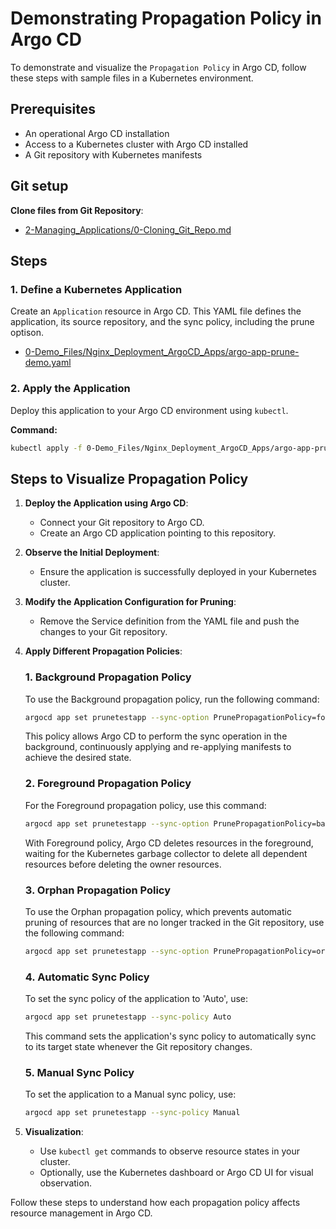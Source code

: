 
# Demonstrating Propagation Policy in Argo CD

To demonstrate and visualize the `Propagation Policy` in Argo CD, follow these steps with sample files in a Kubernetes environment.

## Prerequisites
- An operational Argo CD installation
- Access to a Kubernetes cluster with Argo CD installed
- A Git repository with Kubernetes manifests

## Git setup
**Clone files from Git Repository**:
   - [2-Managing_Applications/0-Cloning_Git_Repo.md](https://github.com/SMACAcademy/ArgoCD-Complete-Master-Course/blob/main/2-Managing_Applications/0-Cloning_Git_Repo.md)

## Steps

### 1. Define a Kubernetes Application
Create an `Application` resource in Argo CD. This YAML file defines the application, its source repository, and the sync policy, including the prune optison.

- [0-Demo_Files/Nginx_Deployment_ArgoCD_Apps/argo-app-prune-demo.yaml](https://github.com/SMACAcademy/ArgoCD-Complete-Master-Course/blob/main/0-Demo_Files/Nginx_Deployment_ArgoCD_Apps/argo-app-prune-demo.yaml)

### 2. Apply the Application
Deploy this application to your Argo CD environment using `kubectl`.

**Command:**
```bash
kubectl apply -f 0-Demo_Files/Nginx_Deployment_ArgoCD_Apps/argo-app-prune-demo.yaml
```

## Steps to Visualize Propagation Policy

1. **Deploy the Application using Argo CD**:
   - Connect your Git repository to Argo CD.
   - Create an Argo CD application pointing to this repository.

2. **Observe the Initial Deployment**:
   - Ensure the application is successfully deployed in your Kubernetes cluster.

3. **Modify the Application Configuration for Pruning**:
   - Remove the Service definition from the YAML file and push the changes to your Git repository.

4. **Apply Different Propagation Policies**:


    ### 1. Background Propagation Policy
    To use the Background propagation policy, run the following command:

    ```bash
    argocd app set prunetestapp --sync-option PrunePropagationPolicy=foreground
    ```
    This policy allows Argo CD to perform the sync operation in the background, continuously applying and re-applying manifests to achieve the desired state.

    ### 2. Foreground Propagation Policy
    For the Foreground propagation policy, use this command:

    ```bash
    argocd app set prunetestapp --sync-option PrunePropagationPolicy=background
    ```
    With Foreground policy, Argo CD deletes resources in the foreground, waiting for the Kubernetes garbage collector to delete all dependent resources before deleting the owner resources.

    ### 3. Orphan Propagation Policy
    To use the Orphan propagation policy, which prevents automatic pruning of resources that are no longer tracked in the Git repository, use the following command:

    ```bash
    argocd app set prunetestapp --sync-option PrunePropagationPolicy=orphan
    ```

    ### 4. Automatic Sync Policy
    To set the sync policy of the application to 'Auto', use:

    ```bash
    argocd app set prunetestapp --sync-policy Auto
    ```
    This command sets the application's sync policy to automatically sync to its target state whenever the Git repository changes.

    ### 5. Manual Sync Policy
    To set the application to a Manual sync policy, use:

    ```bash
    argocd app set prunetestapp --sync-policy Manual
    ```

5. **Visualization**:
   - Use `kubectl get` commands to observe resource states in your cluster.
   - Optionally, use the Kubernetes dashboard or Argo CD UI for visual observation.

Follow these steps to understand how each propagation policy affects resource management in Argo CD.
